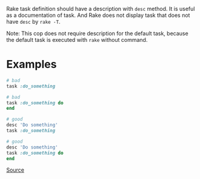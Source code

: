
Rake task definition should have a description with `desc` method.
It is useful as a documentation of task. And Rake does not display
task that does not have `desc` by `rake -T`.

Note: This cop does not require description for the default task,
      because the default task is executed with `rake` without command.

# Examples

```ruby
# bad
task :do_something

# bad
task :do_something do
end

# good
desc 'Do something'
task :do_something

# good
desc 'Do something'
task :do_something do
end
```

[Source](http://www.rubydoc.info/gems/rubocop/RuboCop/Cop/Rake/Desc)